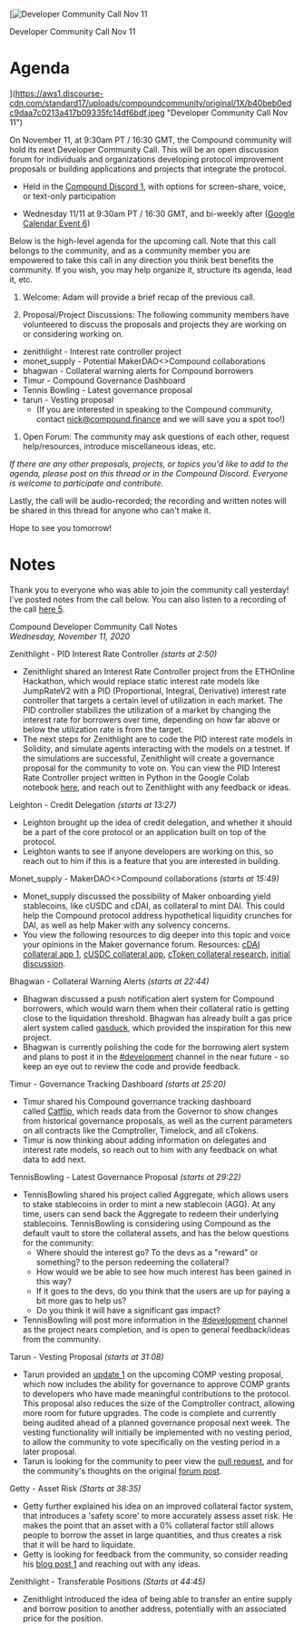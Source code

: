 [![Developer Community Call Nov 11](https://aws1.discourse-cdn.com/standard17/uploads/compoundcommunity/optimized/1X/b40beb0edc9daa7c0213a417b09335fc14df6bdf_2_690x388.jpeg)

Developer Community Call Nov 11

# Agenda

](https://aws1.discourse-cdn.com/standard17/uploads/compoundcommunity/original/1X/b40beb0edc9daa7c0213a417b09335fc14df6bdf.jpeg "Developer Community Call Nov 11")

On November 11, at 9:30am PT / 16:30 GMT, the Compound community will hold its next Developer Community Call. This will be an open discussion forum for individuals and organizations developing protocol improvement proposals or building applications and projects that integrate the protocol.

-   Held in the [Compound Discord 1](https://compound.finance/discord), with options for screen-share, voice, or text-only participation

-   Wednesday 11/11 at 9:30am PT / 16:30 GMT, and bi-weekly after ([Google Calendar Event 6](https://calendar.google.com/calendar/u/0/r/eventedit/copy/MGZsbTRob2s5dTFrazM5b2Q0bTNlbWpmNjVfMjAyMDExMTFUMTczMDAwWiBjX2xtaDN1cHM0M3I5MnU1ODJwczYwZ202aW8wQGc/bmlja0Bjb21wb3VuZC5maW5hbmNl?sf=true))

Below is the high-level agenda for the upcoming call. Note that this call belongs to the community, and as a community member you are empowered to take this call in any direction you think best benefits the community. If you wish, you may help organize it, structure its agenda, lead it, etc.

1.  Welcome: Adam will provide a brief recap of the previous call.

2.  Proposal/Project Discussions: The following community members have volunteered to discuss the proposals and projects they are working on or considering working on.

-   zenithlight - Interest rate controller project
-   monet_supply - Potential MakerDAO<>Compound collaborations
-   bhagwan - Collateral warning alerts for Compound borrowers
-   Timur - Compound Governance Dashboard
-   Tennis Bowling - Latest governance proposal
-   tarun - Vesting proposal
    -   (If you are interested in speaking to the Compound community, contact nick@compound.finance and we will save you a spot too!)

1.  Open Forum: The community may ask questions of each other, request help/resources, introduce miscellaneous ideas, etc.

*If there are any other proposals, projects, or topics you'd like to add to the agenda, please post on this thread or in the Compound Discord. Everyone is welcome to participate and contribute.*

Lastly, the call will be audio-recorded; the recording and written notes will be shared in this thread for anyone who can't make it.

Hope to see you tomorrow!

# Notes

Thank you to everyone who was able to join the community call yesterday! I've posted notes from the call below. You can also listen to a recording of the call [here 5](https://drive.google.com/file/d/1shrL4UpYlYc6FWVyBK6jX-hPSSyOragf/view).

Compound Developer Community Call Notes\
*Wednesday, November 11, 2020*

Zenithlight - PID Interest Rate Controller *(starts at 2:50)*

-   Zenithlight shared an Interest Rate Controller project from the ETHOnline Hackathon, which would replace static interest rate models like JumpRateV2 with a PID (Proportional, Integral, Derivative) interest rate controller that targets a certain level of utilization in each market. The PID controller stabilizes the utilization of a market by changing the interest rate for borrowers over time, depending on how far above or below the utilization rate is from the target.
-   The next steps for Zenithlight are to code the PID interest rate models in Solidity, and simulate agents interacting with the models on a testnet. If the simulations are successful, Zenithlight will create a governance proposal for the community to vote on. You can view the PID Interest Rate Controller project written in Python in the Google Colab notebook [here](https://colab.research.google.com/drive/1ts1jfqNLZuossQ2T-mq7l6kXNkxUYlBS?usp=sharing), and reach out to Zenithlight with any feedback or ideas.

Leighton - Credit Delegation *(starts at 13:27)*

-   Leighton brought up the idea of credit delegation, and whether it should be a part of the core protocol or an application built on top of the protocol.
-   Leighton wants to see if anyone developers are working on this, so reach out to him if this is a feature that you are interested in building.

Monet_supply - MakerDAO<>Compound collaborations *(starts at 15:49)*

-   Monet_supply discussed the possibility of Maker onboarding yield stablecoins, like cUSDC and cDAI, as collateral to mint DAI. This could help the Compound protocol address hypothetical liquidity crunches for DAI, as well as help Maker with any solvency concerns.
-   You view the following resources to dig deeper into this topic and voice your opinions in the Maker governance forum. Resources: [cDAI collateral app 1](https://forum.makerdao.com/t/cdai-mip6-collateral-onboarding-application/3764), [cUSDC collateral app](https://forum.makerdao.com/t/cusdc-mip6-collateral-onboarding-application/4135), [cToken collateral research](https://forum.makerdao.com/t/research-ctokens-as-collateral/3979), [initial discussion](https://forum.makerdao.com/t/discussion-cdai-adai-ydai-collaterals-as-a-peg-enabler-tool/3470).

Bhagwan - Collateral Warning Alerts *(starts at 22:44)*

-   Bhagwan discussed a push notification alert system for Compound borrowers, which would warn them when their collateral ratio is getting close to the liquidation threshold. Bhagwan has already built a gas price alert system called [gasduck](https://gasduck.finance/), which provided the inspiration for this new project.
-   Bhagwan is currently polishing the code for the borrowing alert system and plans to post it in the [#development](https://www.comp.xyz/c/development/7) channel in the near future - so keep an eye out to review the code and provide feedback.

Timur - Governance Tracking Dashboard *(starts at 25:20)*

-   Timur shared his Compound governance tracking dashboard called [Catflip](https://catflip.co/compound), which reads data from the Governor to show changes from historical governance proposals, as well as the current parameters on all contracts like the Comptroller, Timelock, and all cTokens.
-   Timur is now thinking about adding information on delegates and interest rate models, so reach out to him with any feedback on what data to add next.

TennisBowling - Latest Governance Proposal *(starts at 29:22)*

-   TennisBowling shared his project called Aggregate, which allows users to stake stablecoins in order to mint a new stablecoin (AGG). At any time, users can send back the Aggregate to redeem their underlying stablecoins. TennisBowling is considering using Compound as the default vault to store the collateral assets, and has the below questions for the community:
    -   Where should the interest go? To the devs as a "reward" or something? to the person redeeming the collateral?
    -   How would we be able to see how much interest has been gained in this way?
    -   If it goes to the devs, do you think that the users are up for paying a bit more gas to help us?
    -   Do you think it will have a significant gas impact?
-   TennisBowling will post more information in the [#development](https://www.comp.xyz/c/development/7) channel as the project nears completion, and is open to general feedback/ideas from the community.

Tarun - Vesting Proposal *(starts at 31:08)*

-   Tarun provided an [update 1](https://docs.google.com/presentation/d/1oGQwqsMPc2n6P0T1AXLnH1MXpORLZ7Jc0rXbF2M2L2w/edit#slide=id.g57c0ccfc27_1_0) on the upcoming COMP vesting proposal, which now includes the ability for governance to approve COMP grants to developers who have made meaningful contributions to the protocol. This proposal also reduces the size of the Comptroller contract, allowing more room for future upgrades. The code is complete and currently being audited ahead of a planned governance proposal next week. The vesting functionality will initially be implemented with no vesting period, to allow the community to vote specifically on the vesting period in a later proposal.
-   Tarun is looking for the community to peer view the [pull request](https://github.com/compound-finance/compound-protocol/pull/71), and for the community's thoughts on the original [forum post](https://www.comp.xyz/t/vesting-for-the-compound-protocol/252/16).

Getty - Asset Risk *(Starts at 38:35)*

-   Getty further explained his idea on an improved collateral factor system, that introduces a 'safety score' to more accurately assess asset risk. He makes the point that an asset with a 0% collateral factor still allows people to borrow the asset in large quantities, and thus creates a risk that it will be hard to liquidate.
-   Getty is looking for feedback from the community, so consider reading his [blog post 1](https://medium.com/@gettyh/compound-finance-asset-risk-e4025487fcbb) and reaching out with any ideas.

Zenithlight - Transferable Positions *(Starts at 44:45)*

-   Zenithlight introduced the idea of being able to transfer an entire supply and borrow position to another address, potentially with an associated price for the position.